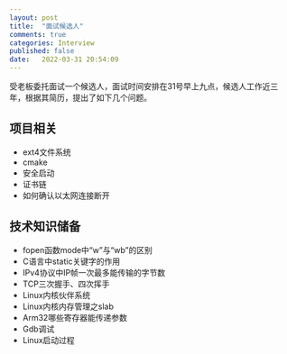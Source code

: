 ```yaml
---
layout: post
title:  "面试候选人"
comments: true
categories: Interview
published: false
date:   2022-03-31 20:54:09
---
```


受老板委托面试一个候选人，面试时间安排在31号早上九点，候选人工作近三年，根据其简历，提出了如下几个问题。

## 项目相关
* ext4文件系统
* cmake
* 安全启动
* 证书链
* 如何确认以太网连接断开

## 技术知识储备
* fopen函数mode中“w”与“wb”的区别
* C语言中static关键字的作用
* IPv4协议中IP帧一次最多能传输的字节数
* TCP三次握手、四次挥手
* Linux内核伙伴系统
* Linux内核内存管理之slab
* Arm32哪些寄存器能传递参数
* Gdb调试
* Linux启动过程


